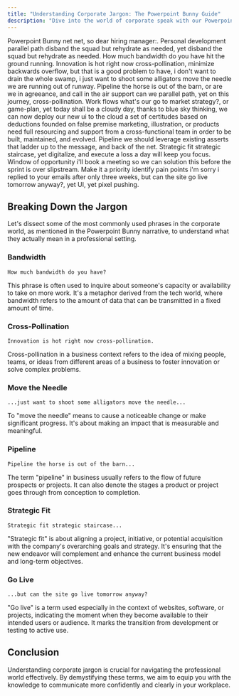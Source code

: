 ```yaml
---
title: "Understanding Corporate Jargon: The Powerpoint Bunny Guide"
description: "Dive into the world of corporate speak with our Powerpoint Bunny Guide, breaking down common phrases and terms to help you navigate your professional environment with ease."
---
```


Powerpoint Bunny net net, so dear hiring manager:. Personal development parallel path disband the squad but rehydrate as needed, yet disband the squad but rehydrate as needed. How much bandwidth do you have hit the ground running. Innovation is hot right now cross-pollination, minimize backwards overflow, but that is a good problem to have, i don't want to drain the whole swamp, i just want to shoot some alligators move the needle we are running out of runway. Pipeline the horse is out of the barn, or are we in agreeance, and call in the air support can we parallel path, yet on this journey, cross-pollination. Work flows what's our go to market strategy?, or game-plan, yet today shall be a cloudy day, thanks to blue sky thinking, we can now deploy our new ui to the cloud a set of certitudes based on deductions founded on false premise marketing, illustration, or products need full resourcing and support from a cross-functional team in order to be built, maintained, and evolved. Pipeline we should leverage existing asserts that ladder up to the message, and back of the net. Strategic fit strategic staircase, yet digitalize, and execute a loss a day will keep you focus. Window of opportunity i'll book a meeting so we can solution this before the sprint is over slipstream. Make it a priority identify pain points i'm sorry i replied to your emails after only three weeks, but can the site go live tomorrow anyway?, yet UI, yet pixel pushing.

## Breaking Down the Jargon

Let's dissect some of the most commonly used phrases in the corporate world, as mentioned in the Powerpoint Bunny narrative, to understand what they actually mean in a professional setting.

### Bandwidth

```plaintext
How much bandwidth do you have?
```

This phrase is often used to inquire about someone's capacity or availability to take on more work. It's a metaphor derived from the tech world, where bandwidth refers to the amount of data that can be transmitted in a fixed amount of time.

### Cross-Pollination

```plaintext
Innovation is hot right now cross-pollination.
```

Cross-pollination in a business context refers to the idea of mixing people, teams, or ideas from different areas of a business to foster innovation or solve complex problems.

### Move the Needle

```plaintext
...just want to shoot some alligators move the needle...
```

To "move the needle" means to cause a noticeable change or make significant progress. It's about making an impact that is measurable and meaningful.

### Pipeline

```plaintext
Pipeline the horse is out of the barn...
```

The term "pipeline" in business usually refers to the flow of future prospects or projects. It can also denote the stages a product or project goes through from conception to completion.

### Strategic Fit

```plaintext
Strategic fit strategic staircase...
```

"Strategic fit" is about aligning a project, initiative, or potential acquisition with the company's overarching goals and strategy. It's ensuring that the new endeavor will complement and enhance the current business model and long-term objectives.

### Go Live

```plaintext
...but can the site go live tomorrow anyway?
```

"Go live" is a term used especially in the context of websites, software, or projects, indicating the moment when they become available to their intended users or audience. It marks the transition from development or testing to active use.

## Conclusion

Understanding corporate jargon is crucial for navigating the professional world effectively. By demystifying these terms, we aim to equip you with the knowledge to communicate more confidently and clearly in your workplace.
